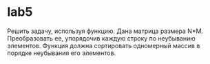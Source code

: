 # lab5
Решить задачу, используя функцию.
Дана матрица размера N*M. Преобразовать ее, упорядочив каждую строку по
неубыванию элементов. Функция должна сортировать одномерный массив в порядке
неубывания его элементов.
